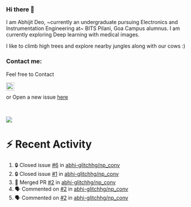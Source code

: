 ### Hi there 👋

I am Abhijit Deo, ~currently an undergraduate pursuing Electronics and Instrumentation Engineering at~ BITS Pilani, Goa Campus alumnus. I am currently exploring Deep learning with medical images.  


I like to climb high trees and explore nearby jungles along with our cows :)
### Contact me:

Feel free to Contact


[<img align="left" alt="Abhijit Deo | Gmail" width="22px" src="https://cdn.jsdelivr.net/npm/simple-icons@v3/icons/gmail.svg" />][gmail]
<br />


 or Open a new issue [here](https://github.com/abhi-glitchhg/abhi-glitchhg/issues)

[gmail]: mailto:f20190041@goa.bits-pilani.ac.in

<br>



![](https://komarev.com/ghpvc/?username=abhi-glitchhg&color=green)


# :zap: Recent Activity

<!--START_SECTION:activity-->
1. 🔒 Closed issue [#6](https://github.com/abhi-glitchhg/np_conv/issues/6) in [abhi-glitchhg/np_conv](https://github.com/abhi-glitchhg/np_conv)
2. 🔒 Closed issue [#1](https://github.com/abhi-glitchhg/np_conv/issues/1) in [abhi-glitchhg/np_conv](https://github.com/abhi-glitchhg/np_conv)
3. 🎉 Merged PR [#2](https://github.com/abhi-glitchhg/np_conv/pull/2) in [abhi-glitchhg/np_conv](https://github.com/abhi-glitchhg/np_conv)
4. 🗣 Commented on [#2](https://github.com/abhi-glitchhg/np_conv/pull/2#issuecomment-1712416410) in [abhi-glitchhg/np_conv](https://github.com/abhi-glitchhg/np_conv)
5. 🗣 Commented on [#2](https://github.com/abhi-glitchhg/np_conv/pull/2#issuecomment-1712392925) in [abhi-glitchhg/np_conv](https://github.com/abhi-glitchhg/np_conv)
<!--END_SECTION:activity-->
